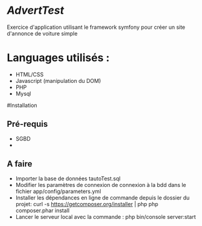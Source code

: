 ***AdvertTest***
===================
Exercice d'application utilisant le framework symfony pour créer un site d'annonce de voiture simple

# Languages utilisés :
* HTML/CSS
* Javascript (manipulation du DOM)
* PHP
* Mysql

#Installation
## Pré-requis
* SGBD
* 

## A faire
* Importer la base de données tautoTest.sql
* Modifier les paramètres de connexion de connexion à la bdd dans le fichier app/config/parameters.yml
* Installer les dépendances en ligne de commande depuis le dossier du projet:
curl -s https://getcomposer.org/installer | php
php composer.phar install
* Lancer le serveur local avec la commande : php bin/console server:start
